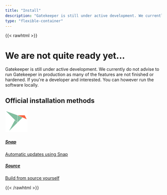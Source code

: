 ```yaml
---
title: "Install"
description: "Gatekeeper is still under active development. We currently do not advise to run Gatekeeper in production as many of the features are not finished or hardened. If you're a developer and interested. You can however run the software locally."
type: "flexible-container"
---
```


{{< rawhtml >}}

<div class="jumbotron jumbotron-fluid bg-primary text-white">
  <div class="container">
      <div class="row">
          <div class="col">
              <h1 class="display-4">We are not quite ready yet...</h1>
              <p class="lead">Gatekeeper is still under active development. We currently do not advise to run Gatekeeper in production as many of the features are not finished or hardened. If you're a developer and interested. You can however run the software locally.</p>
          </div>
      </div>
  </div>
</div>

<div class="container pt-5 pb-5">
    <h2 class="text-center">Official installation methods</h2>
    <div class="container-fluid pt-5">
        <div class="row">
            <div class="col-sm-4 installation-method">
                <a href="https://snapcraft.io/gatekeeper">
                    <div class="card d-flex align-items-center shadow">
                        <span class="pt-4">
                            <img style="height: 72px" src="./snap.png" />
                        </span>
                        <div class="card-body text-center">
                            <h5 class="card-title">Snap</h5>
                            <p class="card-text">Automatic updates using Snap</p>
                        </div>
                    </div>
                </a>
            </div>
            <div class="col-sm-4 installation-method">
                <a href="https://github.com/GetGatekeeper/Server">
                    <div class="card d-flex align-items-center shadow">
                        <span class="pt-4" style="font-size: 48px">
                            <i class="fas fa-code text-muted"></i>
                        </span>
                        <div class="card-body text-center">
                            <h5 class="card-title">Source</h5>
                            <p class="card-text">Build from source yourself</p>
                        </div>
                    </div>
                </a>
            </div>
        </div>
</div>
{{< /rawhtml >}}
